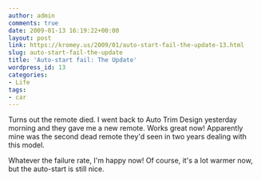 ```yaml
---
author: admin
comments: true
date: 2009-01-13 16:19:22+00:00
layout: post
link: https://kromey.us/2009/01/auto-start-fail-the-update-13.html
slug: auto-start-fail-the-update
title: 'Auto-start fail: The Update'
wordpress_id: 13
categories:
- Life
tags:
- car
---
```


Turns out the remote died. I went back to Auto Trim Design yesterday morning and they gave me a new remote. Works great now! Apparently mine was the second dead remote they'd seen in two years dealing with this model.

Whatever the failure rate, I'm happy now! Of course, it's a lot warmer now, but the auto-start is still nice.

